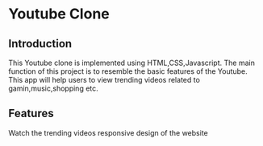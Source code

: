 # Youtube Clone

## Introduction
This Youtube clone is implemented using HTML,CSS,Javascript. The main function of this project is to resemble the basic features of the Youtube. This app will help users to view trending videos related to gamin,music,shopping etc.

## Features
Watch the trending videos
responsive design of the website
  
